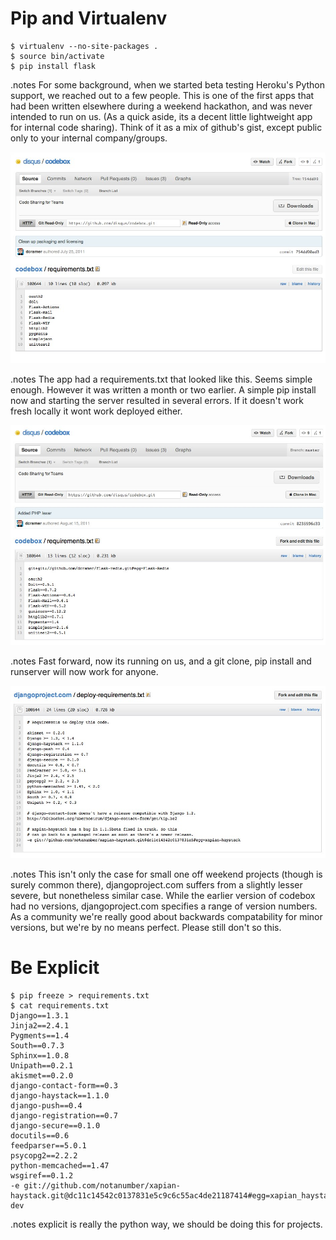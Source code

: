 <!SLIDE incremental commandline >
# Pip and Virtualenv #

    $ virtualenv --no-site-packages .
    $ source bin/activate
    $ pip install flask

<!SLIDE >

.notes For some background, when we started beta testing Heroku's Python support, we reached out to a few people. This is one of the first apps that had been written elsewhere during a weekend hackathon, and was never intended to run on us. (As a quick aside, its a decent little lightweight app for internal code sharing). Think of it as a mix of github's gist, except public only to your internal company/groups.

<!SLIDE center>

![Requirements.txt](../codebox_requirements.jpg)

.notes The app had a requirements.txt that looked like this. Seems simple enough. However it was written a month or two earlier. A simple pip install now and starting the server resulted in several errors. If it doesn't work fresh locally it wont work deployed either.

<!SLIDE center>

![Requirements.txt](../codebox_requirements_correct.jpg)

.notes Fast forward, now its running on us, and a git clone, pip install and runserver will now work for anyone. 

<!SLIDE center>
![Requirements.txt](../djangoproject_requirements.jpg)

.notes This isn't only the case for small one off weekend projects (though is surely common there), djangoproject.com suffers from a slightly lesser severe, but nonetheless similar case. While the earlier version of codebox had no versions, djangoproject.com specifies a range of version numbers. As a community we're really good about backwards compatability for minor versions, but we're by no means perfect. Please still don't so this.


<!SLIDE commandline incremental>
# Be Explicit #

    $ pip freeze > requirements.txt
    $ cat requirements.txt
    Django==1.3.1
	Jinja2==2.4.1
	Pygments==1.4
	South==0.7.3
	Sphinx==1.0.8
	Unipath==0.2.1
	akismet==0.2.0
	django-contact-form==0.3
	django-haystack==1.1.0
	django-push==0.4
	django-registration==0.7
	django-secure==0.1.0
	docutils==0.6
	feedparser==5.0.1
	psycopg2==2.2.2
	python-memcached==1.47
	wsgiref==0.1.2
	-e git://github.com/notanumber/xapian-haystack.git@dc11c14542c0137831e5c9c6c55ac4de21187414#egg=xapian_haystack-dev
	
.notes explicit is really the python way, we should be doing this for projects. 


